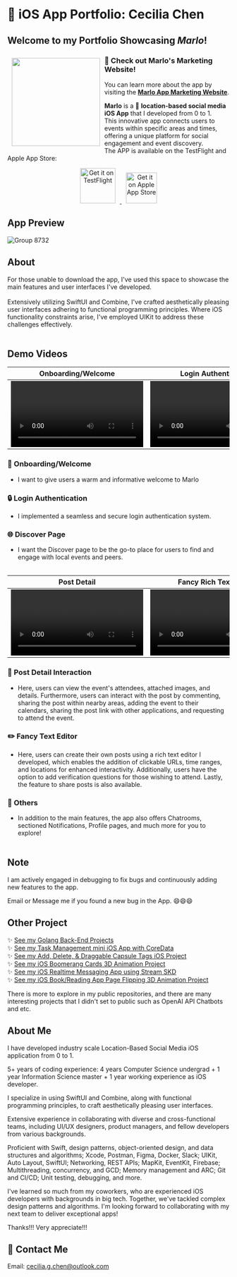 # 📱 iOS App Portfolio: Cecilia Chen

## Welcome to my Portfolio Showcasing *Marlo*!
<img src="https://github.com/ceciliachenguo/iOSAppPortfolio_Cecilia_in_Marlo/assets/121702916/c2c03314-ce7c-4b99-9454-18a1731f09d8" align="left" width="200" hspace="10" vspace="10">

  ### 📲 Check out Marlo's Marketing Website!
You can learn more about the app by visiting the [**Marlo App Marketing Website**](https://www.himarlo.com/).

**Marlo** is a 📍 **location-based social media iOS App** that I developed from 0 to 1. <br/>
  This innovative app connects users to events within specific areas and times, offering a unique platform for social engagement and event discovery. <br/>
  The APP is available on the TestFlight and Apple App Store: <br/>

<p align="center">

  <a href="https://testflight.apple.com/join/hb5UK0m1" target="_blank">
    <img alt="Get it on TestFlight"
         height="80"
         src="https://github.com/ceciliachenguo/iOSAppPortfolio_Cecilia_in_Marlo/assets/121702916/779a6b3e-ff8e-4a17-8420-4be6aa921682"
         style="margin-right: 10px;" />
  </a>
  <a href="https://apps.apple.com/us/app/marlo-social/id6450737280" target="_blank">
    <img alt="Get it on Apple App Store"
         height="70"
         src="https://github.com/ceciliachenguo/iOSAppPortfolio_Cecilia_in_Marlo/assets/121702916/3a49daa7-b361-4429-bd0e-7ee0913c653c"
         style="margin-left: 10px;" />
  </a>
</p>


## App Preview
![Group 8732](https://github.com/ceciliachenguo/iOSAppPortfolio_Cecilia_in_Marlo/assets/121702916/c11224c9-4444-4eb2-864a-705e2610f17e)

## About
For those unable to download the app, I've used this space to showcase the main features and user interfaces I've developed. <br/><br/>
Extensively utilizing SwiftUI and Combine, I've crafted aesthetically pleasing user interfaces adhering to functional programming principles. Where iOS functionality constraints arise, I've employed UIKit to address these challenges effectively. <br/><br/>

## Demo Videos
| Onboarding/Welcome | Login Authentication | Discover Page |
|:---------------------:|:-----------------------:|:----------------:|
| <video src="https://github.com/ceciliachenguo/iOSAppPortfolio_Cecilia_in_Marlo/assets/121702916/958b308b-8714-4664-ad37-8f117d52106f" width="300" controls></video> | <video src="https://github.com/ceciliachenguo/iOSAppPortfolio_Cecilia_in_Marlo/assets/121702916/44f28bdb-41da-4e9e-ad73-165ee29f30e7" width="300" controls></video> | <video src="https://github.com/ceciliachenguo/iOSAppPortfolio_Cecilia_in_Marlo/assets/121702916/de0ed8e9-31a2-4229-b745-9ac218b454dc" width="300" controls></video> |

### 🎉 Onboarding/Welcome
- I want to give users a warm and informative welcome to Marlo

### 🔒 Login Authentication
- I implemented a seamless and secure login authentication system.

### 🌐 Discover Page 
- I want the Discover page to be the go-to place for users to find and engage with local events and peers. <br/><br/>

| Post Detail | Fancy Rich Text Editor | Others |
|:---------------------:|:-----------------------:|:----------------:|
| <video src="https://github.com/ceciliachenguo/iOSAppPortfolio_Cecilia_in_Marlo/assets/121702916/1271bbe7-8576-472f-bc1a-a3d00385c4e9" width="300" controls></video> | <video src="https://github.com/ceciliachenguo/iOSAppPortfolio_Cecilia_in_Marlo/assets/121702916/ee700eb4-2c06-4245-992a-7628329454f8" width="300" controls></video> | <video src="https://github.com/ceciliachenguo/iOSAppPortfolio_Cecilia_in_Marlo/assets/121702916/6a7dcc7a-7ca1-4b62-b811-abef5fa8a1c5" width="300" controls></video> |

### 🔎 Post Detail Interaction
- Here, users can view the event's attendees, attached images, and details. Furthermore, users can interact with the post by commenting, sharing the post within nearby areas, adding the event to their calendars, sharing the post link with other applications, and requesting to attend the event.

### ✏️ Fancy Text Editor
- Here, users can create their own posts using a rich text editor I developed, which enables the addition of clickable URLs, time ranges, and locations for enhanced interactivity. Additionally, users have the option to add verification questions for those wishing to attend. Lastly, the feature to share posts is also available.

### 📢 Others
- In addition to the main features, the app also offers Chatrooms, sectioned Notifications, Profile pages, and much more for you to explore! <br/><br/>

## Note
I am actively engaged in debugging to fix bugs and continuously adding new features to the app. 

Email or Message me if you found a new bug in the App. 😄😄😄

## Other Project
 ✨ [See my Golang Back-End Projects](https://github.com/ceciliachenguo/simplebank/) <br/>
 ✨ [See my Task Management mini iOS App with CoreData](https://github.com/ceciliachenguo/TaskManagerCoreData) <br/>
 ✨ [See my Add, Delete, & Draggable Capsule Tags iOS Project](https://github.com/ceciliachenguo/CapsuleTags) <br/>
 ✨ [See my iOS Boomerang Cards 3D Animation Project](https://github.com/ceciliachenguo/BoomerangCards) <br/>
 ✨ [See my iOS Realtime Messaging App using Stream SKD](https://github.com/ceciliachenguo/iMessageClone) <br/>
 ✨ [See my iOS Book/Reading App Page Flipping 3D Animation Project](https://github.com/ceciliachenguo/BookPageFlipAnimation) <br/>

There is more to explore in my public repositories, and there are many interesting projects that I didn't set to public such as OpenAI API Chatbots and etc.

## About Me
I have developed industry scale Location-Based Social Media iOS application from 0 to 1.

5+ years of coding experience: 4 years Computer Science undergrad + 1 year Information Science master + 1 year working experience as iOS developer.

I specialize in using SwiftUI and Combine, along with functional programming principles, to craft aesthetically pleasing user interfaces.

Extensive experience in collaborating with diverse and cross-functional teams, including UI/UX designers, product managers, and fellow developers from various backgrounds.

Proficient with Swift, design patterns, object-oriented design, and data structures and algorithms; Xcode, Postman, Figma, Docker, Slack; UIKit, Auto Layout, SwiftUI; Networking, REST APIs; MapKit, EventKit, Firebase; Multithreading, concurrency, and GCD; Memory management and ARC; Git and CI/CD; Unit testing, debugging, and more.

I've learned so much from my coworkers, who are experienced iOS developers with backgrounds in big tech. Together, we've tackled complex design patterns and algorithms. I'm looking forward to collaborating with my next team to deliver exceptional apps!

Thanks!!! Very appreciate!!!

## 📮 Contact Me 
Email: cecilia.g.chen@outlook.com
